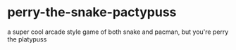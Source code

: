 # perry-the-snake-pactypuss
a super cool arcade style game of both snake and pacman, but you're perry the platypuss
